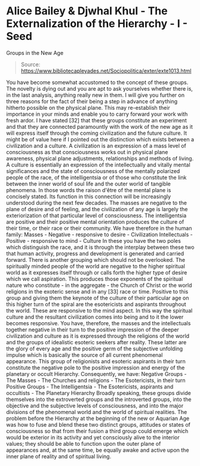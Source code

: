 # Alice Bailey & Djwhal Khul - The Externalization of the Hierarchy - I - Seed
Groups in the New Age

> Source: https://www.bibliotecapleyades.net/Sociopolitica/exter/exte1013.html

You have become somewhat accustomed to the concept of these groups. The novelty is dying out and you are apt to ask yourselves whether there is, in the last analysis, anything really new in them. I will give you further on three reasons for the fact of their being a step in advance of anything hitherto possible on the physical plane. This may re-establish their importance in your minds and enable you to carry forward your work with fresh ardor. I have stated [32] that these groups constitute an experiment and that they are connected paramountly with the work of the new age as it will express itself through the coming civilization and the future culture. It might be of value here if I pointed out the distinction which exists between a civilization and a culture.
A civilization is an expression of a mass level of consciousness as that consciousness works out in physical plane awareness, physical plane adjustments, relationships and methods of living. A culture is essentially an expression of the intellectually and vitally mental significances and the state of consciousness of the mentally polarized people of the race, of the intelligentsia or of those who constitute the link between the inner world of soul life and the outer world of tangible phenomena. In those words the raison d'être of the mental plane is concisely stated. Its function in this connection will be increasingly understood during the next few decades.
The masses are negative to the plane of desire and of feeling, and the civilization of any age is largely the exteriorization of that particular level of consciousness. The intelligentsia are positive and their positive mental orientation produces the culture of their time, or their race or their community. We have therefore in the human family:
Masses - Negative - responsive to desire - Civilization
Intellectuals - Positive - responsive to mind - Culture
In these you have the two poles which distinguish the race, and it is through the interplay between these two that human activity, progress and development is generated and carried forward.
There is another grouping which should not be overlooked. The spiritually minded people of the world are negative to the higher spiritual world as it expresses itself through or calls forth the higher type of desire which we call aspiration. This produces those exponents of the spiritual nature who constitute - in the aggregate - the Church of Christ or the world religions in the exoteric sense and in any [33] race or time. Positive to this group and giving them the keynote of the culture of their particular age on this higher turn of the spiral are the esotericists and aspirants throughout the world. These are responsive to the mind aspect. In this way the spiritual culture and the resultant civilization comes into being and to it the lower becomes responsive. You have, therefore, the masses and the intellectuals together negative in their turn to the positive impression of the deeper civilization and culture as it is expressed through the religions of the world and the groups of idealistic esoteric seekers after reality. These latter are the glory of every age and the positive germ of the subjective unfolding impulse which is basically the source of all current phenomenal appearance.
This group of religionists and esoteric aspirants in their turn constitute the negative pole to the positive impression and energy of the planetary or occult Hierarchy. Consequently, we have:
Negative Groups - The Masses - The Churches and religions - The Esotericists, in their turn
Positive Groups - The Intelligentsia - The Esotericists, aspirants and occultists - The Planetary Hierarchy
Broadly speaking, these groups divide themselves into the extroverted groups and the introverted groups, into the objective and the subjective levels of consciousness, and into the major divisions of the phenomenal world and the world of spiritual realities.
The problem before the Hierarchy at the beginning of the new or Aquarian Age was how to fuse and blend these two distinct groups, attitudes or states of consciousness so that from their fusion a third group could emerge which would be exterior in its activity and yet consciously alive to the interior values; they should be able to function upon the outer plane of appearances and, at the same time, be equally awake and active upon the inner plane of reality and of spiritual living.
